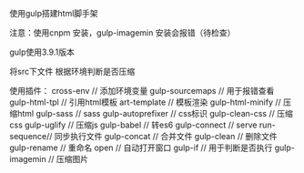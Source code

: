 使用gulp搭建html脚手架

注意：使用cnpm 安装，gulp-imagemin 安装会报错（待检查）

gulp使用3.9.1版本

将src下文件 根据环境判断是否压缩

使用插件：
  cross-env // 添加环境变量
  gulp-sourcemaps // 用于报错查看
	gulp-html-tpl // 引用html模板
  art-template // 模板渲染
	gulp-html-minify // 压缩html
	gulp-sass // sass
	gulp-autoprefixer // css标识
	gulp-clean-css // 压缩css
	gulp-uglify // 压缩js
	gulp-babel // 转es6
	gulp-connect // serve
	run-sequence// 同步执行文件
	gulp-concat // 合并文件
	gulp-clean // 删除文件
	gulp-rename // 重命名
	open // 自动打开窗口
	gulp-if // 用于判断是否执行
	gulp-imagemin // 压缩图片